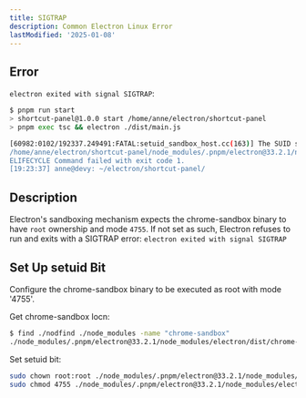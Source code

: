 ```yaml
---
title: SIGTRAP
description: Common Electron Linux Error
lastModified: '2025-01-08'
---
```


## Error

`electron exited with signal SIGTRAP`:

```bash
$ pnpm run start
> shortcut-panel@1.0.0 start /home/anne/electron/shortcut-panel
> pnpm exec tsc && electron ./dist/main.js

[60982:0102/192337.249491:FATAL:setuid_sandbox_host.cc(163)] The SUID sandbox helper binary was found, but is not configured correctly. Rather than run without sandboxing I'm aborting now. You need to make sure that /home/anne/electron/shortcut-panel/node_modules/.pnpm/electron@33.2.1/node_modules/electron/dist/chrome-sandbox is owned by root and has mode 4755.
/home/anne/electron/shortcut-panel/node_modules/.pnpm/electron@33.2.1/node_modules/electron/dist/electron exited with signal SIGTRAP
ELIFECYCLE Command failed with exit code 1.
[19:23:37] anne@devy: ~/electron/shortcut-panel/
```

## Description

Electron's sandboxing mechanism expects the chrome-sandbox binary to have `root` ownership and mode `4755`. If not set as such, Electron refuses to run and exits with a SIGTRAP error:  `electron exited with signal SIGTRAP`

## Set Up setuid Bit

Configure the chrome-sandbox binary to be executed as root with mode '4755'.

Get chrome-sandbox locn:

```bash
$ find ./nodfind ./node_modules -name "chrome-sandbox"
./node_modules/.pnpm/electron@33.2.1/node_modules/electron/dist/chrome-sandbox
```

Set setuid bit:

```bash
sudo chown root:root ./node_modules/.pnpm/electron@33.2.1/node_modules/electron/dist/chrome-sandbox
sudo chmod 4755 ./node_modules/.pnpm/electron@33.2.1/node_modules/electron/dist/chrome-sandbox
```
